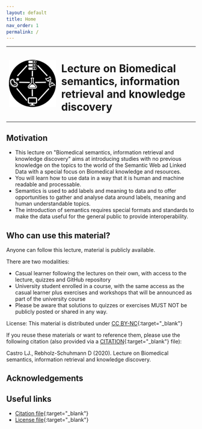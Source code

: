 ```yaml
---
layout: default
title: Home
nav_order: 1
permalink: /
---
```


<table>
  <tr>
    <td style="text-align:left">
      <img src="./img/biomedsem.png" alt="BioMedSem IR & KD"/>
    </td>
    <td>
    <H1>Lecture on Biomedical semantics, information retrieval and knowledge discovery</H1>
    </td>
  </tr>
</table>

## Motivation
* This lecture on "Biomedical semantics, information retrieval and knowledge discovery" aims at introducing studies with no previous knowledge on the topics to the world of the Semantic Web ad Linked Data with a special focus on Biomedical knowledge and resources.
* You will learn how to use data in a way that it is human and machine readable 
and processable.
* Semantics is used to add labels and meaning to data and to offer opportunities 
to gather and analyse data around labels, meaning and human understandable topics.
* The introduction of semantics requires special formats and standards to make 
the data useful for the general public to provide interoperability.

## Who can use this material?
Anyone can follow this lecture, material is publicly available. 

There are two modalities:
* Casual learner following the lectures on their own, with access to the lecture, quizzes and GitHub repository
* University student enrolled in a course, with the same access as the casual learner plus exercises and workshops that will be announced as part of the university course
* Please be aware that solutions to quizzes or exercises MUST NOT be publicly posted or shared in any way.

License: This material is distributed under [CC BY-NC](https://creativecommons.org/licenses/by-nc/4.0/){:target="_blank"}

If you reuse these materials or want to reference them, please use the following citation (also provided via a [CITATION](./CITATION.cff){:target="_blank"} file):

Castro LJ., Rebholz-Schuhmann D (2020). Lecture on Biomedical semantics, information retrieval and knowledge discovery. 

## Acknowledgements


## Useful links
* [Citation file](./CITATION.cff){:target="_blank"}
* [License file](./LICENSE){:target="_blank"}

